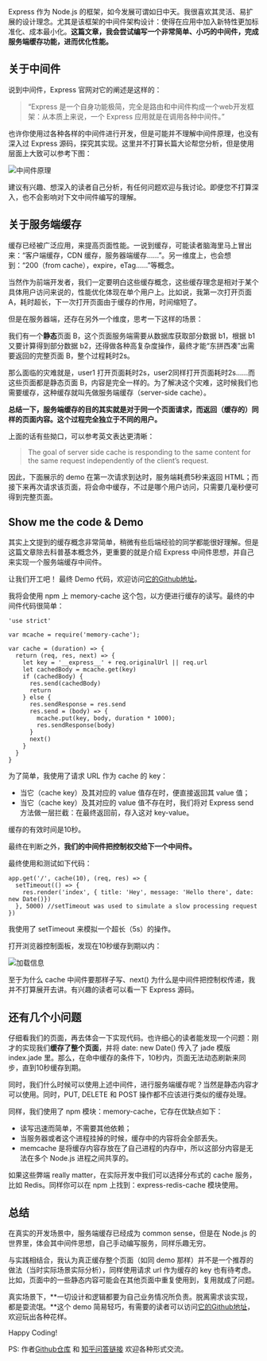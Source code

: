 
Express 作为 Node.js 的框架，如今发展可谓如日中天。我很喜欢其灵活、易扩展的设计理念。尤其是该框架的中间件架构设计：使得在应用中加入新特性更加标准化、成本最小化。**这篇文章，我会尝试编写一个非常简单、小巧的中间件，完成服务端缓存功能，进而优化性能。**

## 关于中间件

说到中间件，Express 官网对它的阐述是这样的：

>“Express 是一个自身功能极简，完全是路由和中间件构成一个web开发框架：从本质上来说，一个 Express 应用就是在调用各种中间件。”

也许你使用过各种各样的中间件进行开发，但是可能并不理解中间件原理，也没有深入过 Express 源码，探究其实现。这里并不打算长篇大论帮您分析，但是使用层面上大致可以参考下图：


![中间件原理](http://upload-images.jianshu.io/upload_images/4363003-f8d70520775b89c4.png?imageMogr2/auto-orient/strip%7CimageView2/2/w/1240)


建议有兴趣、想深入的读者自己分析，有任何问题欢迎与我讨论。即便您不打算深入，也不会影响对下文中间件编写的理解。

## 关于服务端缓存

缓存已经被广泛应用，来提高页面性能。一说到缓存，可能读者脑海里马上冒出来：“客户端缓存，CDN 缓存，服务器端缓存......”。另一维度上，也会想到：“200（from cache），expire，eTag......”等概念。

当然作为前端开发者，我们一定要明白这些缓存概念，这些缓存理念是相对于某个具体用户访问来说的，性能优化体现在单个用户上。比如说，我第一次打开页面 A，耗时超长，下一次打开页面由于缓存的作用，时间缩短了。

但是在服务器端，还存在另外一个维度，思考一下这样的场景：

我们有一个**静态**页面 B，这个页面服务端需要从数据库获取部分数据 b1，根据 b1 又要计算得到部分数据 b2，还得做各种高复杂度操作，最终才能“东拼西凑”出需要返回的完整页面 B，整个过程耗时2s。

那么面临的灾难就是，user1 打开页面耗时2s，user2同样打开页面耗时2s......而这些页面都是静态页面 B，内容是完全一样的。为了解决这个灾难，这时候我们也需要缓存，这种缓存就叫先做服务端缓存（server-side cache）。

**总结一下，服务端缓存的目的其实就是对于同一个页面请求，而返回（缓存的）同样的页面内容。这个过程完全独立于不同的用户。**

上面的话有些拗口，可以参考英文表达更清晰：

>The goal of server side cache is responding to the same content for the same request independently of the client’s request. 

因此，下面展示的 demo 在第一次请求到达时，服务端耗费5秒来返回 HTML；而接下来再次请求该页面，将会命中缓存，不过是哪个用户访问，只需要几毫秒便可得到完整页面。

## Show me the code & Demo

其实上文提到的缓存概念非常简单，稍微有些后端经验的同学都能很好理解。但是这篇文章除去科普基本概念外，更重要的就是介绍 Express  中间件思想，并自己来实现一个服务端缓存中间件。

让我们开工吧！
最终 Demo 代码，欢迎访问[它的Github地址](https://github.com/HOUCe/server-side-cache-with-express)。

我将会使用 npm 上 memory-cache 这个包，以方便进行缓存的读写。最终的中间件代码很简单：

    'use strict'

    var mcache = require('memory-cache');
    
    var cache = (duration) => {
      return (req, res, next) => {
        let key = '__express__' + req.originalUrl || req.url
        let cachedBody = mcache.get(key)
        if (cachedBody) {
          res.send(cachedBody)
          return
        } else {
          res.sendResponse = res.send
          res.send = (body) => {
            mcache.put(key, body, duration * 1000);
            res.sendResponse(body)
          }
          next()
        }
      }
    }
    

为了简单，我使用了请求 URL 作为 cache 的 key：

- 当它（cache key）及其对应的 value 值存在时，便直接返回其 value 值；
- 当它（cache key）及其对应的 value 值不存在时，我们将对 Express send 方法做一层拦截：在最终返回前，存入这对 key-value。

缓存的有效时间是10秒。

最终在判断之外，**我们的中间件把控制权交给下一个中间件。**

最终使用和测试如下代码：

    app.get('/', cache(10), (req, res) => {
      setTimeout(() => {
        res.render('index', { title: 'Hey', message: 'Hello there', date: new Date()})
      }, 5000) //setTimeout was used to simulate a slow processing request
    })
    
我使用了 setTimeout 来模拟一个超长（5s）的操作。

打开浏览器控制面板，发现在10秒缓存到期以内：


![加载信息](http://upload-images.jianshu.io/upload_images/4363003-c46f7fbd8238dc23.png?imageMogr2/auto-orient/strip%7CimageView2/2/w/1240)


至于为什么 cache 中间件要那样子写、next() 为什么是中间件把控制权传递，我并不打算展开去讲。有兴趣的读者可以看一下 Express 源码。

##  还有几个小问题

仔细看我们的页面，再去体会一下实现代码。也许细心的读者能发现一个问题：刚才的实现我们**缓存了整个页面**，并将 date: new Date() 传入了 jade 模版 index.jade 里。那么，在命中缓存的条件下，10秒内，页面无法动态刷新来同步，直到10秒缓存到期。

同时，我们什么时候可以使用上述中间件，进行服务端缓存呢？当然是静态内容才可以使用。同时，PUT, DELETE 和 POST 操作都不应该进行类似的缓存处理。

同样，我们使用了 npm 模块：memory-cache，它存在优缺点如下：

- 读写迅速而简单，不需要其他依赖；
- 当服务器或者这个进程挂掉的时候，缓存中的内容将会全部丢失。
- memcache 是将缓存内容存放在了自己进程的内存中，所以这部分内容是无法在多个 Node.js 进程之间共享的。

如果这些弊端 really matter，在实际开发中我们可以选择分布式的 cache 服务，比如 Redis。同样你可以在 npm 上找到：express-redis-cache 模块使用。

## 总结

在真实的开发场景中，服务端缓存已经成为 common sense，但是在 Node.js 的世界里，体会其中间件思想，自己手动编写服务，同样乐趣无穷。

与实践相结合，我认为真正缓存整个页面（如同 demo 那样）并不是一个推荐的做法（当时实际场景实际分析），同样使用请求 url 作为缓存的 key 也有待考虑。比如，页面中的一些静态内容可能会在其他页面中重复使用到，复用就成了问题。

真实场景下，**一切设计和逻辑都要为自己业务情况所负责。脱离需求谈实现，都是耍流氓。**这个 demo 简易轻巧，有需要的读者可以访问[它的Github地址](https://github.com/HOUCe/server-side-cache-with-express)，欢迎玩出各种花样。




Happy Coding!

PS: 
作者[Github仓库](https://github.com/HOUCe) 和 [知乎问答链接](https://www.zhihu.com/people/lucas-hc/answers)
欢迎各种形式交流。
